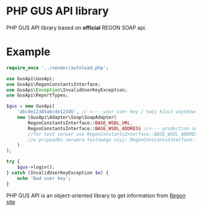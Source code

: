 PHP GUS API library
===================
PHP GUS API library based on **official** REGON SOAP api.

Example
======================

```php
require_once '../vendor/autoload.php';

use GusApi\GusApi;
use GusApi\RegonConstantsInterface;
use GusApi\Exception\InvalidUserKeyException;
use GusApi\ReportTypes;

$gus = new GusApi(
    'abcde12345abcde12345', // <--- your user key / twój klucz użytkownika
    new \GusApi\Adapter\Soap\SoapAdapter(
        RegonConstantsInterface::BASE_WSDL_URL,
        RegonConstantsInterface::BASE_WSDL_ADDRESS //<--- production server / serwer produkcyjny
        //for test serwer use RegonConstantsInterface::BASE_WSDL_ADDRESS_TEST
        //w przypadku serwera testowego użyj: RegonConstantsInterface::BASE_WSDL_ADDRESS_TEST
    )
);

try {
    $gus->login();
} catch (InvalidUserKeyException $e) {
    echo 'Bad user key';
}

```

PHP GUS API is an object-oriented library to get information from [Regon site](https://wyszukiwarkaregon.stat.gov.pl/wsBIR/UslugaBIRzewnPubl.svc)

